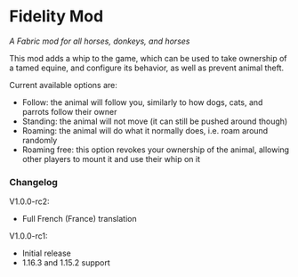 # Fidelity Mod
_A Fabric mod for all horses, donkeys, and horses_

This mod adds a whip to the game, which can be used to take ownership of a tamed equine, and configure its behavior, as well as prevent animal theft.

Current available options are:
- Follow: the animal will follow you, similarly to how dogs, cats, and parrots follow their owner
- Standing: the animal will not move (it can still be pushed around though)
- Roaming: the animal will do what it normally does, i.e. roam around randomly
- Roaming free: this option revokes your ownership of the animal, allowing other players to mount it and use their whip on it

### Changelog

V1.0.0-rc2:
- Full French (France) translation

V1.0.0-rc1:
- Initial release
- 1.16.3 and 1.15.2 support